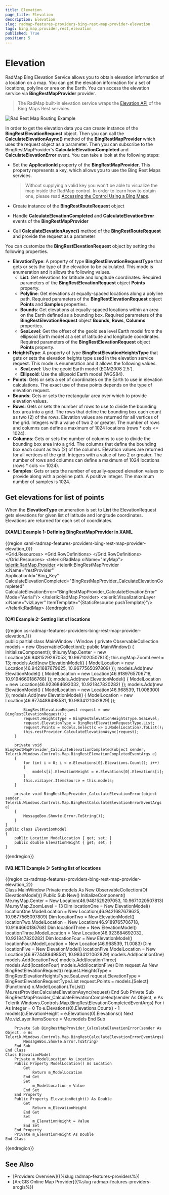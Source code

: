 ```yaml
---
title: Elevation
page_title: Elevation
description: Elevation
slug: radmap-features-providers-bing-rest-map-provider-elevation
tags: bing,map,provider,rest,elevation
published: True
position: 5
---
```


# Elevation

RadMap Bing Elevation Service allows you to obtain elevation information of a location on a map. You can get the elevation information for a set of locations, polyline or area on the Earth. You can access the elevation service via __BingRestMapProvider__ provider. 

>The RadMap built-in elevation service wraps the [Elevation API](https://msdn.microsoft.com/en-us/library/jj158959.aspx) of the Bing Maps Rest services.

![Rad Rest Map Routing Example](images/RadMap_Features_Rest_Provider_Elevation.png)

In order to get the elevation data you can create instance of the __BingRestElevationRequest__ object. Then you can call the __CalculateElevationAsync()__ method of the __BingRestMapProvider__ which uses the request object as a parameter. Then you can subscribe to the BingRestMapProvider's __CalculateElevationCompleted__ and __CalculateElevationError__ event. You can take a look at the following steps:

* Set the __ApplicationId__ property of the __BingRestMapProvider__. This property represents a key, which allows you to use the Bing Rest Maps services.

	>Without supplying a valid key you won't be able to visualize the map inside the RadMap control. In order to learn how to obtain one, please read [Accessing the Control Using a Bing Maps](http://msdn.microsoft.com/en-us/library/ee681900.aspx).
	
* Create instance of the __BingRestRouteRequest__ object
* Handle __CalculateElevationCompleted__ and __CalculateElevationError__ events of the __BingRestMapProvider__
* Call __CalculateElevationAsync()__ method of the __BingRestRouteRequest__ and provide the request as a parameter

You can customize the __BingRestElevationRequest__ object by setting the following properties.
* __ElevationType__: A property of type __BingRestElevationRequestType__ that gets or sets the type of the elevation to be calculated. This mode is enumeration and it allows the following values.
	* __List__: Get elevations for latitude and longitude coordinates. Required parameters of the __BingRestElevationRequest__ object __Points__ property.
	* __Polyline__: Get elevations at equally-spaced locations along a polyline path. Required parameters of the __BingRestElevationRequest__ object __Points__ and __Samples__ properties.
	* __Bounds__: Get elevations at equally-spaced locations within an area on the Earth defined as a bounding box. Required parameters of the __BingRestElevationRequest__ object __Bounds__, __Rows__, __Columns__ properties.
	* __SeaLevel__: Get the offset of the geoid sea level Earth model from the ellipsoid Earth model at a set of latitude and longitude coordinates. Required parameters of the __BingRestElevationRequest__ object __Points__ property.
* __HeightsType__: A property of type __BingRestElevationHeightsType__ that gets or sets the elevation heights type used in the elevation service request. This mode is enumeration and it allows the following values.
	* __SeaLevel__: Use the geoid Earth model (EGM2008 2.5').
	* __Ellipsoid__: Use the ellipsoid Earth model (WGS84).
* __Points__: Gets or sets a set of coordinates on the Earth to use in elevation calculations. The exact use of these points depends on the type of elevation request.
* __Bounds__: Gets or sets the rectangular area over which to provide elevation values.
* __Rows__: Gets or sets the number of rows to use to divide the bounding box area into a grid. The rows that define the bounding box each count as two (2) of the rows. Elevation values are returned for all vertices of the grid. Integers with a value of two 2 or greater. The number of rows and columns can define a maximum of 1024 locations (rows * cols <= 1024).
* __Columns__: Gets or sets the number of columns to use to divide the bounding box area into a grid. The columns that define the bounding box each count as two (2) of the columns. Elevation values are returned for all vertices of the grid. Integers with a value of two 2 or greater. The number of rows and columns can define a maximum of 1024 locations (rows * cols <= 1024).
* __Samples__: Gets or sets the number of equally-spaced elevation values to provide along with a polyline path. A positive integer. The maximum number of samples is 1024.

## Get elevations for list of points

When the __ElevationType__ enumeration is set to __List__ the ElevationRequest gets elevations for given list of latitude and longitude coordinates. Elevations are returned for each set of coordinates.

#### __[XAML] Example 1: Defining BingRestMapProvider in XAML__
{{region xaml-radmap-features-providers-bing-rest-map-provider-elevation_0}}	
	 <Grid>
        <Grid.Resources>
            <DataTemplate x:Key="pushTemplate">
                <Grid VerticalAlignment="Top" HorizontalAlignment="Center" MinWidth="50">
                    <Grid.RowDefinitions>
                        <RowDefinition />
                        <RowDefinition />
                    </Grid.RowDefinitions>
                    <Border BorderBrush="{telerik:Windows8Resource ResourceKey=AccentBrush}" BorderThickness="1" 
                            Background="{telerik:Windows8Resource ResourceKey=AccentBrush}"  UseLayoutRounding="True">
                        <TextBlock Margin="4 2" Text="{Binding ElevationHeight}" Foreground="White" FontFamily="Segoe UI" FontSize="11" HorizontalAlignment="Center"/>
                    </Border>
                    <Path Data="M0,0L7,14L14,0" Fill="{telerik:Windows8Resource ResourceKey=AccentBrush}" Stretch="Fill" 
                          Width="14" Height="7" UseLayoutRounding="True" Stroke="Black"
                          VerticalAlignment="Bottom" HorizontalAlignment="Center"  Grid.Row="1" Margin="0 -1 0 0"/>
                </Grid>
            </DataTemplate>
        </Grid.Resources>
        <telerik:RadMap x:Name="myMap">
            <telerik:RadMap.Provider>
                <telerik:BingRestMapProvider x:Name="restProvider"                 
                                             ApplicationId="Bing_Key"
                                             CalculateElevationCompleted="BingRestMapProvider_CalculateElevationCompleted"
                                             CalculateElevationError="BingRestMapProvider_CalculateElevationError"
                                             Mode="Aerial"/>
            </telerik:RadMap.Provider>
            <telerik:VisualizationLayer x:Name="vizLayer" ItemTemplate="{StaticResource pushTemplate}"/>
        </telerik:RadMap>
    </Grid>
{{endregion}}

#### __[C#] Example 2: Setting list of locations__
{{region cs-radmap-features-providers-bing-rest-map-provider-elevation_1}}	
	public partial class MainWindow : Window
    {
        private ObservableCollection<ElevationModel> models = new ObservableCollection<ElevationModel>();
        public MainWindow()
        {
            InitializeComponent();
            this.myMap.Center = new Location(46.9481529297053, 10.9671020507813);
            this.myMap.ZoomLevel = 13;
            models.Add(new ElevationModel() { ModelLocation = new Location(46.9421687679625, 10.9677565097809) });
            models.Add(new ElevationModel() { ModelLocation = new Location(46.9189765706718, 10.9194660186768) });
            models.Add(new ElevationModel() { ModelLocation = new Location(46.923684692032, 10.921847820282) });
            models.Add(new ElevationModel() { ModelLocation = new Location(46.968539, 11.008300) });
            models.Add(new ElevationModel() { ModelLocation = new Location(46.9774489498581, 10.9834121062829) });

            BingRestElevationRequest request = new BingRestElevationRequest();
            request.HeightsType = BingRestElevationHeightsType.SeaLevel;
            request.ElevationType = BingRestElevationRequestType.List;
            request.Points = models.Select(x => x.ModelLocation).ToList();
            this.restProvider.CalculateElevationAsync(request);
        }

        private void BingRestMapProvider_CalculateElevationCompleted(object sender, Telerik.Windows.Controls.Map.BingRestElevationCompletedEventArgs e)
        {
            for (int i = 0; i < e.Elevations[0].Elevations.Count(); i++)
            {
                models[i].ElevationHeight = e.Elevations[0].Elevations[i];
            }
            this.vizLayer.ItemsSource = this.models;
        }

        private void BingRestMapProvider_CalculateElevationError(object sender, Telerik.Windows.Controls.Map.BingRestCalculateElevationErrorEventArgs e)
        {
            MessageBox.Show(e.Error.ToString());
        }
    }
    public class ElevationModel
    {
        public Location ModelLocation { get; set; }
        public double ElevationHeight { get; set; }
    }
{{endregion}}

#### __[VB.NET] Example 3: Setting list of locations__
{{region cs-radmap-features-providers-bing-rest-map-provider-elevation_2}}	
	Class MainWindow
		Private models As New ObservableCollection(Of ElevationModel)()
		Public Sub New()
			InitializeComponent()
			Me.myMap.Center = New Location(46.9481529297053, 10.9671020507813)
			Me.myMap.ZoomLevel = 13
			Dim locationOne = New ElevationModel()
			locationOne.ModelLocation = New Location(46.9421687679625, 10.9677565097809)
			Dim locationTwo = New ElevationModel()
			locationTwo.ModelLocation = New Location(46.9189765706718, 10.9194660186768)
			Dim locationThree = New ElevationModel()
			locationThree.ModelLocation = New Location(46.923684692032, 10.921847820282)
			Dim locationFour = New ElevationModel()
			locationFour.ModelLocation = New Location(46.968539, 11.0083)
			Dim locationFive = New ElevationModel()
			locationFive.ModelLocation = New Location(46.9774489498581, 10.9834121062829)
			models.Add(locationOne)
			models.Add(locationTwo)
			models.Add(locationThree)
			models.Add(locationFour)
			models.Add(locationFive)
			Dim request As New BingRestElevationRequest()
			request.HeightsType = BingRestElevationHeightsType.SeaLevel
			request.ElevationType = BingRestElevationRequestType.List
			request.Points = models.[Select](Function(x) x.ModelLocation).ToList()
			Me.restProvider.CalculateElevationAsync(request)
		End Sub
		Private Sub BingRestMapProvider_CalculateElevationCompleted(sender As Object, e As Telerik.Windows.Controls.Map.BingRestElevationCompletedEventArgs)
			For i As Integer = 0 To e.Elevations(0).Elevations.Count() - 1
				models(i).ElevationHeight = e.Elevations(0).Elevations(i)
			Next
			Me.vizLayer.ItemsSource = Me.models
		End Sub

		Private Sub BingRestMapProvider_CalculateElevationError(sender As Object, e As Telerik.Windows.Controls.Map.BingRestCalculateElevationErrorEventArgs)
			MessageBox.Show(e.Error.ToString)
		End Sub
	End Class
	Class ElevationModel
		Private m_ModelLocation As Location
		Public Property ModelLocation() As Location
			Get
				Return m_ModelLocation
			End Get
			Set
				m_ModelLocation = Value
			End Set
		End Property
		Public Property ElevationHeight() As Double
			Get
				Return m_ElevationHeight
			End Get
			Set
				m_ElevationHeight = Value
			End Set
		End Property
		Private m_ElevationHeight As Double
	End Class
{{endregion}}

## See Also
 * [Providers Overview]({%slug radmap-features-providers%})
 * [ArcGIS Online Map Provider]({%slug radmap-features-providers-arcgis%})
